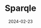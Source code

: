 ---  
layout: startup_page  
title: "Sparqle"  
id: "sparqle.com"  
permalink: "/sparqlesparqle.com02232024/"  
website: "https://www.sparqle.com/"  
funding_round: ""  
funding_amount: "€1.2M"  
investors: "Business angels, former Managing Director of Deliveroo EU, former CTO of Just Eat Takeaway, Bloomon founder, Graduate Entrepreneur Fund"  
about: "Sparqle is an Amsterdam-based startup offering a delivery platform that integrates retailers, e-commerce brands, and sustainable delivery methods. Its proprietary software optimizes delivery routes using e-cargo bikes and electric vehicles, minimizing environmental impact while ensuring efficient and reliable deliveries."  
markets: "Logistics, Sustainability, E-commerce"  
hq: "Amsterdam, North Holland, Netherlands"  
founded_year: "2022"  
linkedin: "https://nl.linkedin.com/company/sparqle-technologies"  
twitter: ""  
instagram: ""  
facebook: ""  
crunchbase: "https://www.crunchbase.com/organization/sparqle"  
pitchbook: ""  

date_display: "23-Feb-2024"  
date: "2024-02-23"

# SEO Optimization  
meta_title: "Sparqle -  Funding (€1.2M)"  
meta_description: "Sparqle, Sparqle is an Amsterdam-based startup offering a delivery platform that integrates retailers, e-commerce brands, and sustainable delivery methods. Its..."  
meta_keywords: "Sparqle, Logistics, Sustainability, E-commerce,  funding"  
canonical_url: "https://startup.projectstartups.com/sparqlesparqle.com02232024/"  
---